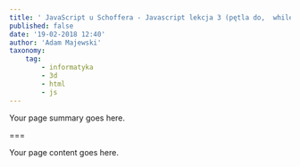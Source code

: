 ```yaml
---
title: ' JavaScript u Schoffera - Javascript lekcja 3 (pętla do,  while i do while) '
published: false
date: '19-02-2018 12:40'
author: 'Adam Majewski'
taxonomy:
    tag:
        - informatyka
        - 3d
        - html
        - js
---
```


Your page summary goes here.

===

Your page content goes here.